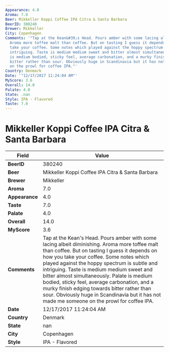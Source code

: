 ```yaml
---
Appearance: 4.0
Aroma: 7.0
Beer: Mikkeller Koppi Coffee IPA Citra & Santa Barbara
BeerID: 380240
Brewer: Mikkeller
City: Copenhagen
Comments: '"Tap at the Kean&#39;s Head. Pours amber with some lacing albeit diminishing.
  Aroma more toffee malt than coffee. But on tasting I guess it depends on how you
  take your coffee. Some notes which played against the hoppy spectrum is subtle and
  intriguing. Taste is medium medium sweet and bitter almost simultaneously. Palate
  is medium bodied, sticky feel, average carbonation, and a murky finish edging towards
  bitter rather than sour. Obviously huge in Scandinavia but it has not made me someone
  on the prowl for coffee IPA."'
Country: Denmark
Date: '"12/17/2017 11:24:04 AM"'
MyScore: 3.6
Overall: 14.0
Palate: 4.0
State: .nan
Style: IPA - Flavored
Taste: 7.0
---
```


# Mikkeller Koppi Coffee IPA Citra & Santa Barbara

| Field         | Value |
|---------------|-------|
| **BeerID** | 380240 |
| **Beer** | Mikkeller Koppi Coffee IPA Citra & Santa Barbara |
| **Brewer** | Mikkeller |
| **Aroma** | 7.0 |
| **Appearance** | 4.0 |
| **Taste** | 7.0 |
| **Palate** | 4.0 |
| **Overall** | 14.0 |
| **MyScore** | 3.6 |
| **Comments** | Tap at the Kean&#39;s Head. Pours amber with some lacing albeit diminishing. Aroma more toffee malt than coffee. But on tasting I guess it depends on how you take your coffee. Some notes which played against the hoppy spectrum is subtle and intriguing. Taste is medium medium sweet and bitter almost simultaneously. Palate is medium bodied, sticky feel, average carbonation, and a murky finish edging towards bitter rather than sour. Obviously huge in Scandinavia but it has not made me someone on the prowl for coffee IPA. |
| **Date** | 12/17/2017 11:24:04 AM |
| **Country** | Denmark |
| **State** | nan |
| **City** | Copenhagen |
| **Style** | IPA - Flavored |
